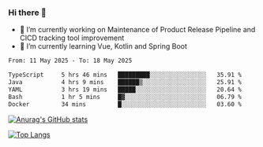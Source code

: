 ### Hi there 👋

- 🔭 I’m currently working on Maintenance of Product Release Pipeline and CICD tracking tool improvement
- 🌱 I’m currently learning Vue, Kotlin and Spring Boot

<!--START_SECTION:waka-->

```txt
From: 11 May 2025 - To: 18 May 2025

TypeScript     5 hrs 46 mins   █████████░░░░░░░░░░░░░░░░   35.91 %
Java           4 hrs 9 mins    ██████▒░░░░░░░░░░░░░░░░░░   25.91 %
YAML           3 hrs 19 mins   █████░░░░░░░░░░░░░░░░░░░░   20.64 %
Bash           1 hr 5 mins     █▓░░░░░░░░░░░░░░░░░░░░░░░   06.79 %
Docker         34 mins         █░░░░░░░░░░░░░░░░░░░░░░░░   03.60 %
```

<!--END_SECTION:waka-->

[![Anurag's GitHub stats](https://github-readme-stats.vercel.app/api?username=yunhao981&show_icons=true&theme=solarized-dark)](https://github.com/anuraghazra/github-readme-stats)

[![Top Langs](https://github-readme-stats.vercel.app/api/top-langs/?username=yunhao981&theme=solarized-dark&layout=compact)](https://github.com/anuraghazra/github-readme-stats)

<!--
**yunhao981/yunhao981** is a ✨ _special_ ✨ repository because its `README.md` (this file) appears on your GitHub profile.

Here are some ideas to get you started:

- 🔭 I’m currently working on Maintenance of Release Pipeline and CICD tracking tool improvement
- 🌱 I’m currently learning Vue, Kotlin and Spring Boot
- 👯 I’m looking to collaborate on ...
- 🤔 I’m looking for help with ...
- 💬 Ask me about ...
- 📫 How to reach me: ...
- 😄 Pronouns: ...
- ⚡ Fun fact: ...
-->


